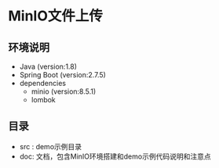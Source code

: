 # MinIO文件上传

## 环境说明
- Java (version:1.8)
- Spring Boot (version:2.7.5)
- dependencies
  - minio (version:8.5.1)
  - lombok

## 目录

- src : demo示例目录
- doc: 文档，包含MinIO环境搭建和demo示例代码说明和注意点